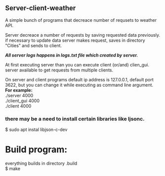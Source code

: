 ## Server-client-weather

A simple bunch of programs that decreace number of requsets to weather API.

Server decreace a number of requests by saving requested data previously.
if necessary to update data server makes request, saves in directory "Cities" and sends to client.

***All server logs happens in logs.txt file which created by server.***

At first executing server than you can execute client (or/and) clien_gui.
server available to get requests from multiple clients.

On server and client programs default ip address is 127.0.0.1, default port 3622,
but you can change it while executing as command line argument.<br />
**For example:**<br />
  ./server 4000<br />
  ./client_gui 4000<br />
  ./client 4000<br />
 
 ### there may be a need to install certain libraries like ljsonc.
$ sudo apt instal libjson-c-dev 
# Build program:

everything builds in directory .build <br />
$ make

